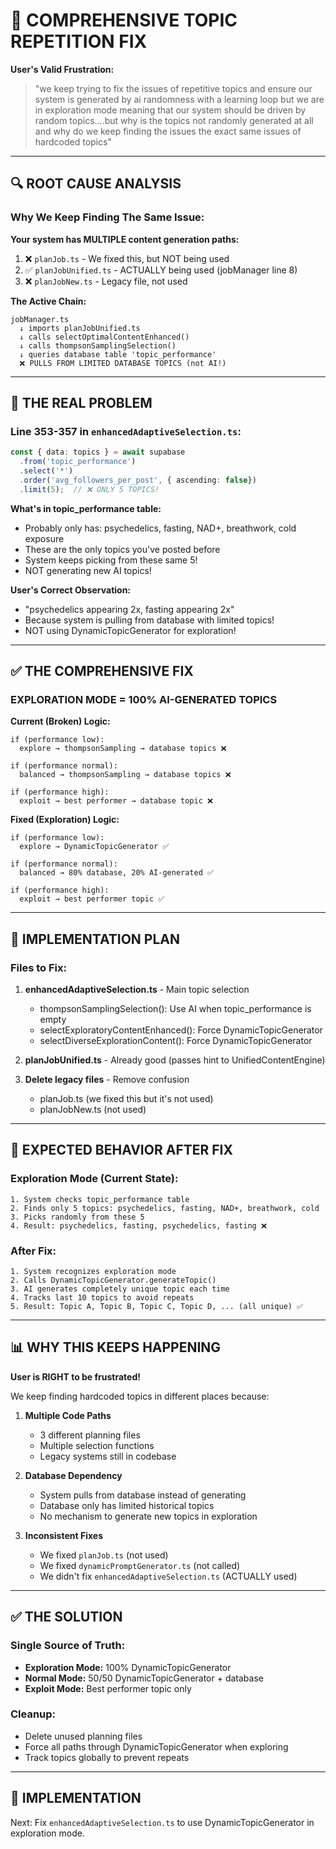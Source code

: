 # 🚨 COMPREHENSIVE TOPIC REPETITION FIX

**User's Valid Frustration:**
> "we keep trying to fix the issues of repetitive topics and ensure our system is generated by ai randomness with a learning loop but we are in exploration mode meaning that our system should be driven by random topics....but why is the topics not randomly generated at all and why do we keep finding the issues the exact same issues of hardcoded topics"

---

## 🔍 ROOT CAUSE ANALYSIS

### Why We Keep Finding The Same Issue:

**Your system has MULTIPLE content generation paths:**

1. ❌ `planJob.ts` - We fixed this, but NOT being used
2. ✅ `planJobUnified.ts` - ACTUALLY being used (jobManager line 8)
3. ❌ `planJobNew.ts` - Legacy file, not used

**The Active Chain:**
```
jobManager.ts
  ↓ imports planJobUnified.ts
  ↓ calls selectOptimalContentEnhanced()
  ↓ calls thompsonSamplingSelection()
  ↓ queries database table 'topic_performance'
  ❌ PULLS FROM LIMITED DATABASE TOPICS (not AI!)
```

---

## 🎯 THE REAL PROBLEM

### Line 353-357 in `enhancedAdaptiveSelection.ts`:

```typescript
const { data: topics } = await supabase
  .from('topic_performance')
  .select('*')
  .order('avg_followers_per_post', { ascending: false})
  .limit(5);  // ❌ ONLY 5 TOPICS!
```

**What's in topic_performance table:**
- Probably only has: psychedelics, fasting, NAD+, breathwork, cold exposure
- These are the only topics you've posted before
- System keeps picking from these same 5!
- NOT generating new AI topics!

**User's Correct Observation:**
- "psychedelics appearing 2x, fasting appearing 2x"
- Because system is pulling from database with limited topics!
- NOT using DynamicTopicGenerator for exploration!

---

## ✅ THE COMPREHENSIVE FIX

### EXPLORATION MODE = 100% AI-GENERATED TOPICS

**Current (Broken) Logic:**
```
if (performance low):
  explore → thompsonSampling → database topics ❌

if (performance normal):
  balanced → thompsonSampling → database topics ❌
  
if (performance high):
  exploit → best performer → database topic ❌
```

**Fixed (Exploration) Logic:**
```
if (performance low):
  explore → DynamicTopicGenerator ✅
  
if (performance normal):
  balanced → 80% database, 20% AI-generated ✅
  
if (performance high):
  exploit → best performer topic ✅
```

---

## 🔧 IMPLEMENTATION PLAN

### Files to Fix:

1. **enhancedAdaptiveSelection.ts** - Main topic selection
   - thompsonSamplingSelection(): Use AI when topic_performance is empty
   - selectExploratoryContentEnhanced(): Force DynamicTopicGenerator
   - selectDiverseExplorationContent(): Force DynamicTopicGenerator

2. **planJobUnified.ts** - Already good (passes hint to UnifiedContentEngine)

3. **Delete legacy files** - Remove confusion
   - planJob.ts (we fixed this but it's not used)
   - planJobNew.ts (not used)

---

## 🎯 EXPECTED BEHAVIOR AFTER FIX

### Exploration Mode (Current State):
```
1. System checks topic_performance table
2. Finds only 5 topics: psychedelics, fasting, NAD+, breathwork, cold
3. Picks randomly from these 5
4. Result: psychedelics, fasting, psychedelics, fasting ❌
```

### After Fix:
```
1. System recognizes exploration mode
2. Calls DynamicTopicGenerator.generateTopic()
3. AI generates completely unique topic each time
4. Tracks last 10 topics to avoid repeats
5. Result: Topic A, Topic B, Topic C, Topic D, ... (all unique) ✅
```

---

## 📊 WHY THIS KEEPS HAPPENING

**User is RIGHT to be frustrated!**

We keep finding hardcoded topics in different places because:

1. **Multiple Code Paths**
   - 3 different planning files
   - Multiple selection functions
   - Legacy systems still in codebase

2. **Database Dependency**
   - System pulls from database instead of generating
   - Database only has limited historical topics
   - No mechanism to generate new topics in exploration

3. **Inconsistent Fixes**
   - We fixed `planJob.ts` (not used)
   - We fixed `dynamicPromptGenerator.ts` (not called)
   - We didn't fix `enhancedAdaptiveSelection.ts` (ACTUALLY used)

---

## ✅ THE SOLUTION

### Single Source of Truth:
- **Exploration Mode:** 100% DynamicTopicGenerator
- **Normal Mode:** 50/50 DynamicTopicGenerator + database
- **Exploit Mode:** Best performer topic only

### Cleanup:
- Delete unused planning files
- Force all paths through DynamicTopicGenerator when exploring
- Track topics globally to prevent repeats

---

## 🚀 IMPLEMENTATION

Next: Fix `enhancedAdaptiveSelection.ts` to use DynamicTopicGenerator in exploration mode.

